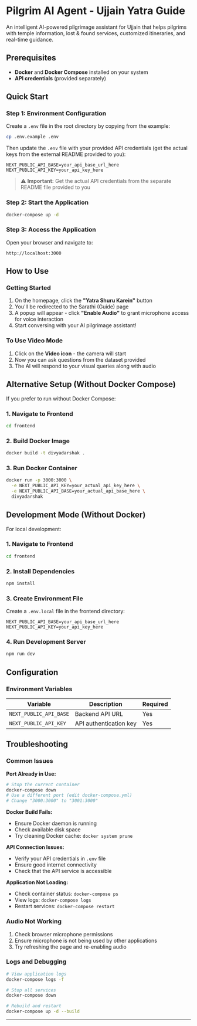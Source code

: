 # Pilgrim AI Agent - Ujjain Yatra Guide

An intelligent AI-powered pilgrimage assistant for Ujjain that helps pilgrims with temple information, lost & found services, customized itineraries, and real-time guidance.

## Prerequisites

- **Docker** and **Docker Compose** installed on your system
- **API credentials** (provided separately)

## Quick Start

### Step 1: Environment Configuration

Create a `.env` file in the root directory by copying from the example:

```bash
cp .env.example .env
```

Then update the `.env` file with your provided API credentials (get the actual keys from the external README provided to you):

```env
NEXT_PUBLIC_API_BASE=your_api_base_url_here
NEXT_PUBLIC_API_KEY=your_api_key_here
```

> ⚠️ **Important:** Get the actual API credentials from the separate README file provided to you

### Step 2: Start the Application

```bash
docker-compose up -d
```

### Step 3: Access the Application

Open your browser and navigate to:
```
http://localhost:3000
```

## How to Use

### Getting Started
1. On the homepage, click the **"Yatra Shuru Karein"** button
2. You'll be redirected to the Sarathi (Guide) page
3. A popup will appear - click **"Enable Audio"** to grant microphone access for voice interaction
4. Start conversing with your AI pilgrimage assistant!

### To Use Video Mode
1. Click on the **Video icon** - the camera will start
2. Now you can ask questions from the dataset provided
3. The AI will respond to your visual queries along with audio

## Alternative Setup (Without Docker Compose)

If you prefer to run without Docker Compose:

### 1. Navigate to Frontend
```bash
cd frontend
```

### 2. Build Docker Image
```bash
docker build -t divyadarshak .
```

### 3. Run Docker Container
```bash
docker run -p 3000:3000 \
  -e NEXT_PUBLIC_API_KEY=your_actual_api_key_here \
  -e NEXT_PUBLIC_API_BASE=your_actual_api_base_here \
  divyadarshak
```

## Development Mode (Without Docker)

For local development:

### 1. Navigate to Frontend
```bash
cd frontend
```

### 2. Install Dependencies
```bash
npm install
```

### 3. Create Environment File
Create a `.env.local` file in the frontend directory:
```env
NEXT_PUBLIC_API_BASE=your_api_base_url_here
NEXT_PUBLIC_API_KEY=your_api_key_here
```

### 4. Run Development Server
```bash
npm run dev
```

## Configuration

### Environment Variables

| Variable | Description | Required |
|----------|-------------|----------|
| `NEXT_PUBLIC_API_BASE` | Backend API URL | Yes |
| `NEXT_PUBLIC_API_KEY` | API authentication key | Yes |

## Troubleshooting

### Common Issues

**Port Already in Use:**
```bash
# Stop the current container
docker-compose down
# Use a different port (edit docker-compose.yml)
# Change "3000:3000" to "3001:3000"
```

**Docker Build Fails:**
- Ensure Docker daemon is running
- Check available disk space
- Try cleaning Docker cache: `docker system prune`

**API Connection Issues:**
- Verify your API credentials in `.env` file
- Ensure good internet connectivity
- Check that the API service is accessible

**Application Not Loading:**
- Check container status: `docker-compose ps`
- View logs: `docker-compose logs`
- Restart services: `docker-compose restart`

### Audio Not Working
1. Check browser microphone permissions
2. Ensure microphone is not being used by other applications
3. Try refreshing the page and re-enabling audio

### Logs and Debugging
```bash
# View application logs
docker-compose logs -f

# Stop all services
docker-compose down

# Rebuild and restart
docker-compose up -d --build
```

---
